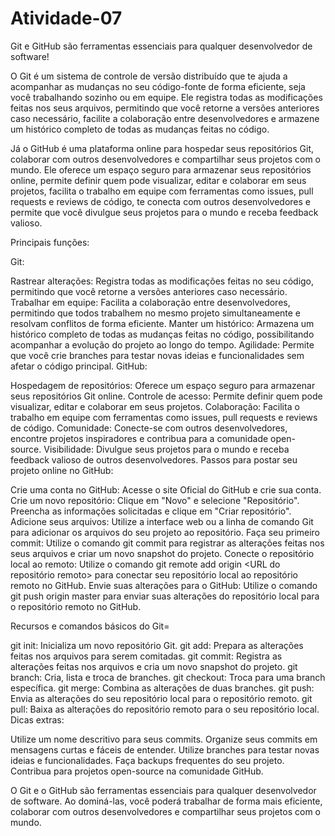 # Atividade-07

Git e GitHub são ferramentas essenciais para qualquer desenvolvedor de software!

  O Git é um sistema de controle de versão distribuído que te ajuda a acompanhar as mudanças no seu código-fonte de forma eficiente, seja você trabalhando sozinho ou em equipe. Ele registra todas as modificações feitas nos seus arquivos, permitindo que você retorne a versões anteriores caso necessário, facilite a colaboração entre desenvolvedores e armazene um histórico completo de todas as mudanças feitas no código.

  Já o GitHub é uma plataforma online para hospedar seus repositórios Git, colaborar com outros desenvolvedores e compartilhar seus projetos com o mundo. Ele oferece um espaço seguro para armazenar seus repositórios online, permite definir quem pode visualizar, editar e colaborar em seus projetos, facilita o trabalho em equipe com ferramentas como issues, pull requests e reviews de código, te conecta com outros desenvolvedores e permite que você divulgue seus projetos para o mundo e receba feedback valioso.


Principais funções:

 Git:

  Rastrear alterações: Registra todas as modificações feitas no seu código, permitindo que você retorne a versões anteriores caso necessário.
Trabalhar em equipe: Facilita a colaboração entre desenvolvedores, permitindo que todos trabalhem no mesmo projeto simultaneamente e resolvam conflitos de forma eficiente.
Manter um histórico: Armazena um histórico completo de todas as mudanças feitas no código, possibilitando acompanhar a evolução do projeto ao longo do tempo.
Agilidade: Permite que você crie branches para testar novas ideias e funcionalidades sem afetar o código principal.
GitHub:

  Hospedagem de repositórios: Oferece um espaço seguro para armazenar seus repositórios Git online.
  Controle de acesso: Permite definir quem pode visualizar, editar e colaborar em seus projetos.
  Colaboração: Facilita o trabalho em equipe com ferramentas como issues, pull requests e reviews de código.
  Comunidade: Conecte-se com outros desenvolvedores, encontre projetos inspiradores e contribua para a comunidade open-source.
  Visibilidade: Divulgue seus projetos para o mundo e receba feedback valioso de outros desenvolvedores.
Passos para postar seu projeto online no GitHub:

  Crie uma conta no GitHub: Acesse o site Oficial do GitHub e crie sua conta.
  Crie um novo repositório: Clique em "Novo" e selecione "Repositório". Preencha as informações solicitadas e clique em "Criar repositório".
  Adicione seus arquivos: Utilize a interface web ou a linha de comando Git para adicionar os arquivos do seu projeto ao repositório.
  Faça seu primeiro commit: Utilize o comando git commit para registrar as alterações feitas nos seus arquivos e criar um novo snapshot do projeto.
  Conecte o repositório local ao remoto: Utilize o comando git remote add origin <URL do repositório remoto> para conectar seu repositório local ao repositório remoto no GitHub.
  Envie suas alterações para o GitHub: Utilize o comando git push origin master para enviar suas alterações do repositório local para o repositório remoto no GitHub.


  Recursos e comandos básicos do Git=

git init: Inicializa um novo repositório Git.
git add: Prepara as alterações feitas nos arquivos para serem comitadas.
git commit: Registra as alterações feitas nos arquivos e cria um novo snapshot do projeto.
git branch: Cria, lista e troca de branches.
git checkout: Troca para uma branch específica.
git merge: Combina as alterações de duas branches.
git push: Envia as alterações do seu repositório local para o repositório remoto.
git pull: Baixa as alterações do repositório remoto para o seu repositório local.
Dicas extras:


  Utilize um nome descritivo para seus commits.
Organize seus commits em mensagens curtas e fáceis de entender.
Utilize branches para testar novas ideias e funcionalidades.
Faça backups frequentes do seu projeto.
Contribua para projetos open-source na comunidade GitHub.

  O Git e o GitHub são ferramentas essenciais para qualquer desenvolvedor de software. Ao dominá-las, você poderá trabalhar de forma mais eficiente, colaborar com outros desenvolvedores e compartilhar seus projetos com o mundo.
